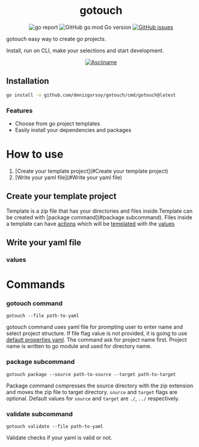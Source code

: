 <h1 align="center">gotouch</h1>
<p align="center">
<img alt="go report" src="https://goreportcard.com/badge/github.com/denizgursoy/gotouch"/>
<img alt="GitHub go.mod Go version" src="https://img.shields.io/github/go-mod/go-version/denizgursoy/gotouch">
<a href="https://github.com/denizgursoy/gotouch/issues" target="_blank"><img alt="GitHub issues" src="https://img.shields.io/github/issues/denizgursoy/gotouch?color=b"></a>
</p>

gotouch easy way to create go projects. 

Install, run on CLI, make your selections and start development.

<p align="center">
<a href="https://asciinema.org/a/515980" target="_blank"><img alt="Asciiname" src="https://asciinema.org/a/515980.svg" /></a>
</p>

## Installation

```bash
go install -v github.com/denizgursoy/gotouch/cmd/gotouch@latest
```

### Features

- Choose from go project templates
- Easily install your dependencies and packages

# How to use
1. [Create your template project](#Create your template project)
2. [Write your yaml file](#Write your yaml file)


## Create your template project
Template is a zip file that has your directories and files inside.Template can be created with [package command](#package subcommand).
Files inside a template can have [actions](https://pkg.go.dev/text/template#hdr-Actions) which will be [templated](https://pkg.go.dev/text/template)
with the [values](#values)

## Write your yaml file

### values

# Commands
### gotouch command

`gotouch --file path-to-yaml`

gotouch command uses yaml file for prompting user to enter name and select  project structure. If file flag value
is not provided, it is going to use [default properties yaml](https://github.com/denizgursoy/go-touch-projects/blob/main/properties.yaml). 
The command ask for project name first. Project name is written to go module and used for directory name.


### package subcommand
`gotouch package --source path-to-source --target path-to-target`

Package command compresses the source directory with the zip extension and moves the zip file to target directory.
`source` and `target` flags are optional. Default values for `source` and `target` are `./`, `../` respectively.


### validate subcommand
`gotouch validate --file path-to-yaml`

Validate checks if your yaml is valid or not. 

